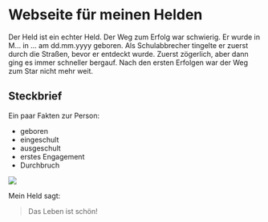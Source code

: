 # Webseite für meinen Helden

Der Held ist ein echter Held. 
Der Weg zum Erfolg war schwierig. Er wurde in M... in ... am dd.mm.yyyy geboren. Als Schulabbrecher tingelte er zuerst durch die Straßen, bevor er entdeckt wurde. Zuerst zögerlich, aber dann ging es immer schneller bergauf. Nach den ersten Erfolgen war der Weg zum Star nicht mehr weit.

## Steckbrief
Ein paar Fakten zur Person:
* geboren
* eingeschult
* ausgeschult
* erstes Engagement
* Durchbruch

<img src = "https://openclipart.org/image/800px/321262"/>

Mein Held sagt:
> Das Leben ist schön!